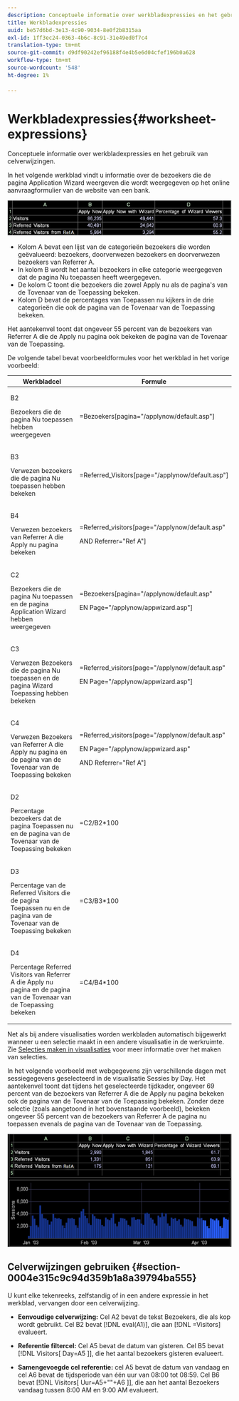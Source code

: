 ```yaml
---
description: Conceptuele informatie over werkbladexpressies en het gebruik van celverwijzingen.
title: Werkbladexpressies
uuid: be57d6bd-3e13-4c90-9034-8e0f2b8315aa
exl-id: 1ff3ec24-0363-4b6c-8c91-31e49ed0f7c4
translation-type: tm+mt
source-git-commit: d9df90242ef96188f4e4b5e6d04cfef196b0a628
workflow-type: tm+mt
source-wordcount: '548'
ht-degree: 1%

---
```


# Werkbladexpressies{#worksheet-expressions}

Conceptuele informatie over werkbladexpressies en het gebruik van celverwijzingen.

In het volgende werkblad vindt u informatie over de bezoekers die de pagina Application Wizard weergeven die wordt weergegeven op het online aanvraagformulier van de website van een bank.

![](assets/client-wkst.png)

* Kolom A bevat een lijst van de categorieën bezoekers die worden geëvalueerd: bezoekers, doorverwezen bezoekers en doorverwezen bezoekers van Referrer A.
* In kolom B wordt het aantal bezoekers in elke categorie weergegeven dat de pagina Nu toepassen heeft weergegeven.
* De kolom C toont die bezoekers die zowel Apply nu als de pagina&#39;s van de Tovenaar van de Toepassing bekeken.
* Kolom D bevat de percentages van Toepassen nu kijkers in de drie categorieën die ook de pagina van de Tovenaar van de Toepassing bekeken.

Het aantekenvel toont dat ongeveer 55 percent van de bezoekers van Referrer A die de Apply nu pagina ook bekeken de pagina van de Tovenaar van de Toepassing.

De volgende tabel bevat voorbeeldformules voor het werkblad in het vorige voorbeeld:

<table id="table_0F5EFDB58040465AB599E6BE93324822"> 
 <thead> 
  <tr> 
   <th colname="col1" class="entry"> Werkbladcel </th> 
   <th colname="col2" class="entry"> Formule </th> 
  </tr> 
 </thead>
 <tbody> 
  <tr> 
   <td colname="col1"> <p>B2 </p> <p>Bezoekers die de pagina Nu toepassen hebben weergegeven </p> </td> 
   <td colname="col2"> <p><span class="filepath"> =Bezoekers[pagina="/applynow/default.asp"]</span> </p> </td> 
  </tr> 
  <tr> 
   <td colname="col1"> <p>B3 </p> <p>Verwezen bezoekers die de pagina Nu toepassen hebben bekeken </p> </td> 
   <td colname="col2"> <p><span class="filepath"> =Referred_Visitors[page="/applynow/default.asp"]</span> </p> </td> 
  </tr> 
  <tr> 
   <td colname="col1"> <p>B4 </p> <p>Verwezen bezoekers van Referrer A die Apply nu pagina bekeken </p> </td> 
   <td colname="col2"> <p> <span class="filepath"> =Referred_visitors[page="/applynow/default.asp"  </span> </p> <p> AND <span class="filepath"> Referrer="Ref A"]</span> </p> </td> 
  </tr> 
  <tr> 
   <td colname="col1"> <p>C2 </p> <p>Bezoekers die de pagina Nu toepassen en de pagina Application Wizard hebben weergegeven </p> </td> 
   <td colname="col2"> <p> <span class="filepath"> =Bezoekers[pagina="/applynow/default.asp"  </span> </p> <p> EN <span class="filepath"> Page="/applynow/appwizard.asp"]</span> </p> </td> 
  </tr> 
  <tr> 
   <td colname="col1"> <p>C3 </p> <p>Verwezen Bezoekers die de pagina Nu toepassen en de pagina Wizard Toepassing hebben bekeken </p> </td> 
   <td colname="col2"> <p> <span class="filepath"> =Referred_visitors[page="/applynow/default.asp"  </span> </p> <p> EN <span class="filepath"> Page="/applynow/appwizard.asp"]</span> </p> </td> 
  </tr> 
  <tr> 
   <td colname="col1"> <p>C4 </p> <p>Verwezen Bezoekers van Referrer A die Apply nu pagina en de pagina van de Tovenaar van de Toepassing bekeken </p> </td> 
   <td colname="col2"> <p> <span class="filepath"> =Referred_visitors[page="/applynow/default.asp"</span> </p> <p> EN <span class="filepath"> Page="/applynow/appwizard.asp"</span> </p> <p> AND <span class="filepath"> Referrer="Ref A"]</span> </p> </td> 
  </tr> 
  <tr> 
   <td colname="col1"> <p>D2 </p> <p>Percentage bezoekers dat de pagina Toepassen nu en de pagina van de Tovenaar van de Toepassing bekeken </p> </td> 
   <td colname="col2"> <p><span class="filepath"> =C2/B2*100</span> </p> </td> 
  </tr> 
  <tr> 
   <td colname="col1"> <p>D3 </p> <p>Percentage van de Referred Visitors die de pagina Toepassen nu en de pagina van de Tovenaar van de Toepassing bekeken </p> </td> 
   <td colname="col2"> <p><span class="filepath"> =C3/B3*100</span> </p> </td> 
  </tr> 
  <tr> 
   <td colname="col1"> <p>D4 </p> <p>Percentage Referred Visitors van Referrer A die Apply nu pagina en de pagina van de Tovenaar van de Toepassing bekeken </p> </td> 
   <td colname="col2"> <p><span class="filepath"> =C4/B4*100</span> </p> </td> 
  </tr> 
 </tbody> 
</table>

Net als bij andere visualisaties worden werkbladen automatisch bijgewerkt wanneer u een selectie maakt in een andere visualisatie in de werkruimte. Zie [Selecties maken in visualisaties](../../../../home/c-get-started/c-vis/c-sel-vis/c-sel-vis.md#concept-012870ec22c7476e9afbf3b8b2515746) voor meer informatie over het maken van selecties.

In het volgende voorbeeld met webgegevens zijn verschillende dagen met sessiegegevens geselecteerd in de visualisatie Sessies by Day. Het aantekenvel toont dat tijdens het geselecteerde tijdkader, ongeveer 69 percent van de bezoekers van Referrer A die de Apply nu pagina bekeken ook de pagina van de Tovenaar van de Toepassing bekeken. Zonder deze selectie (zoals aangetoond in het bovenstaande voorbeeld), bekeken ongeveer 55 percent van de bezoekers van Referrer A de pagina nu toepassen evenals de pagina van de Tovenaar van de Toepassing.

![](assets/client-exp.png)

## Celverwijzingen gebruiken {#section-0004e315c9c94d359b1a8a39794ba555}

U kunt elke tekenreeks, zelfstandig of in een andere expressie in het werkblad, vervangen door een celverwijzing.

* **Eenvoudige celverwijzing:** Cel A2 bevat de tekst Bezoekers, die als kop wordt gebruikt. Cel B2 bevat [!DNL eval(A1)], die aan [!DNL =Visitors] evalueert.

* **Referentie filtercel:** Cel A5 bevat de datum van gisteren. Cel B5 bevat [!DNL Visitors[ Day=A5 ]], die het aantal bezoekers gisteren evalueert.

* **Samengevoegde cel referentie:** cel A5 bevat de datum van vandaag en cel A6 bevat de tijdsperiode van één uur van 08:00 tot 08:59. Cel B6 bevat [!DNL Visitors[ Uur=A5+&quot;&quot;+A6 ]], die aan het aantal Bezoekers vandaag tussen 8:00 AM en 9:00 AM evalueert.
